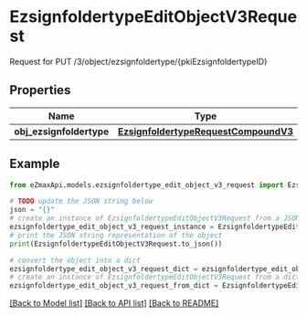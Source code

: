 # EzsignfoldertypeEditObjectV3Request

Request for PUT /3/object/ezsignfoldertype/{pkiEzsignfoldertypeID}

## Properties

Name | Type | Description | Notes
------------ | ------------- | ------------- | -------------
**obj_ezsignfoldertype** | [**EzsignfoldertypeRequestCompoundV3**](EzsignfoldertypeRequestCompoundV3.md) |  | 

## Example

```python
from eZmaxApi.models.ezsignfoldertype_edit_object_v3_request import EzsignfoldertypeEditObjectV3Request

# TODO update the JSON string below
json = "{}"
# create an instance of EzsignfoldertypeEditObjectV3Request from a JSON string
ezsignfoldertype_edit_object_v3_request_instance = EzsignfoldertypeEditObjectV3Request.from_json(json)
# print the JSON string representation of the object
print(EzsignfoldertypeEditObjectV3Request.to_json())

# convert the object into a dict
ezsignfoldertype_edit_object_v3_request_dict = ezsignfoldertype_edit_object_v3_request_instance.to_dict()
# create an instance of EzsignfoldertypeEditObjectV3Request from a dict
ezsignfoldertype_edit_object_v3_request_from_dict = EzsignfoldertypeEditObjectV3Request.from_dict(ezsignfoldertype_edit_object_v3_request_dict)
```
[[Back to Model list]](../README.md#documentation-for-models) [[Back to API list]](../README.md#documentation-for-api-endpoints) [[Back to README]](../README.md)



